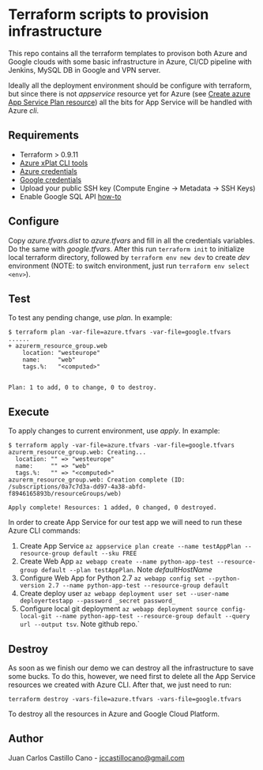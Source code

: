 Terraform scripts to provision infrastructure
=============================================

This repo contains all the terraform templates to provison both Azure
and Google clouds with some basic infrastructure in Azure, CI/CD pipeline with
Jenkins, MySQL DB in Google and VPN server.

Ideally all the deployment environment should be configure with
terraform, but since there is not _appservice_ resource yet for Azure
(see [Create azure App Service Plan resource][terraform_issues])
all the bits for App Service will be handled with Azure
_cli_.

Requirements
------------

 * Terraform > 0.9.11
 * [Azure xPlat CLI tools][azure_cli]
 * [Azure credentials][azure_credentials]
 * [Google credentials][google_credentials]
 * Upload your public SSH key (Compute Engine -> Metadata -> SSH Keys)
 * Enable Google SQL API [how-to][enable_google_sql_api]

Configure
---------

Copy _azure.tfvars.dist_ to _azure.tfvars_ and fill in all the
credentials variables. Do the same with _google.tfvars_. After this run `terraform init` to initialize
local terraform directory, followed by `terraform env new dev` to
create *dev* environment (NOTE: to switch environment, just run `terraform env
select <env>`).

Test
----

To test any pending change, use _plan_. In example:

```
$ terraform plan -var-file=azure.tfvars -var-file=google.tfvars
......
+ azurerm_resource_group.web
    location: "westeurope"
    name:     "web"
    tags.%:   "<computed>"


Plan: 1 to add, 0 to change, 0 to destroy.
```

Execute
-------

To apply changes to current environment, use _apply_. In example:

```
$ terraform apply -var-file=azure.tfvars -var-file=google.tfvars
azurerm_resource_group.web: Creating...
  location: "" => "westeurope"
  name:     "" => "web"
  tags.%:   "" => "<computed>"
azurerm_resource_group.web: Creation complete (ID: /subscriptions/0a7c7d3a-dd97-4a38-abfd-f8946165893b/resourceGroups/web)

Apply complete! Resources: 1 added, 0 changed, 0 destroyed.
```

In order to create App Service for our test app we will need to run
these Azure CLI commands:

 1. Create App Service `az appservice plan create --name testAppPlan --resource-group default --sku FREE`
 2. Create Web App `az webapp create --name python-app-test --resource-group default --plan testAppPlan`. Note *defaultHostName*
 3. Configure Web App for Python 2.7 `az webapp config set --python-version 2.7 --name python-app-test --resource-group default`
 4. Create deploy user `az webapp deployment user set --user-name deployertestapp --password _secret password_`
 5. Configure local git deployment `az webapp deployment source
    config-local-git --name python-app-test --resource-group default
--query url --output tsv`. Note github repo.`

Destroy
-------

As soon as we finish our demo we can destroy all the infrastructure to
save some bucks. To do this, however, we need first to delete all the
App Service resources we created with Azure CLI. After that, we just need to run:

`terraform destroy -vars-file=azure.tfvars -vars-file=google.tfvars`

To destroy all the resources in Azure and Google Cloud Platform.

Author
------

Juan Carlos Castillo Cano - <jccastillocano@gmail.com>

[azure_cli]:https://docs.microsoft.com/en-us/cli/azure/install-azure-cli
[azure_credentials]:https://www.terraform.io/docs/providers/azurerm/index.html#creating-credentials
[terraform_issues]:https://github.com/terraform-providers/terraform-provider-azurerm/pull/1
[google_credentials]:https://www.terraform.io/docs/providers/google/index.html#authentication-json-file
[enable_google_sql_api]:https://cloud.google.com/sql/docs/mysql/quickstart
